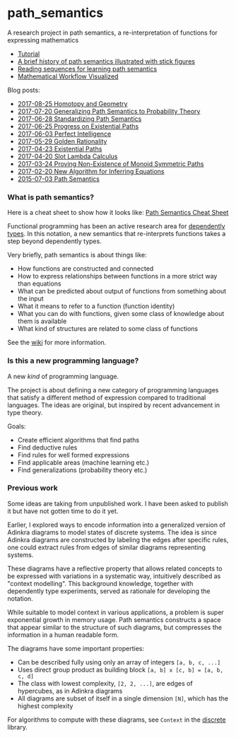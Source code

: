 # path_semantics
A research project in path semantics, a re-interpretation of functions for expressing mathematics

- [Tutorial](https://github.com/bvssvni/path_semantics/wiki/Tutorial-1:-Types)  
- [A brief history of path semantics illustrated with stick figures](https://github.com/advancedresearch/path_semantics/blob/master/papers-wip/history-of-path-semantics-illustrated.pdf)
- [Reading sequences for learning path semantics](./sequences.md)
- [Mathematical Workflow Visualized](./workflow.md)

Blog posts:

- [2017-08-25 Homotopy and Geometry](https://github.com/advancedresearch/advancedresearch.github.io/blob/master/blog/2017-08-25-homotopy-and-geometry.md)
- [2017-07-20 Generalizing Path Semantics to Probability Theory](https://github.com/advancedresearch/advancedresearch.github.io/blob/master/blog/2017-07-20-generalizing-path-semantics-to-probability-theory.md)
- [2017-06-28 Standardizing Path Semantics](https://github.com/advancedresearch/advancedresearch.github.io/blob/master/blog/2017-06-28-standardizing-path-semantics.md)
- [2017-06-25 Progress on Existential Paths](https://github.com/advancedresearch/advancedresearch.github.io/blob/master/blog/2017-06-25-progress-on-existential-paths.md)
- [2017-06-03 Perfect Intelligence](https://github.com/advancedresearch/advancedresearch.github.io/blob/master/blog/2017-06-03-perfect-intelligence.md)
- [2017-05-29 Golden Rationality](https://github.com/advancedresearch/advancedresearch.github.io/blob/master/blog/2017-05-29-golden-rationality.md)
- [2017-04-23 Existential Paths](http://blog.piston.rs/2017/04/23/existential-paths/)
- [2017-04-20 Slot Lambda Calculus](http://blog.piston.rs/2017/04/20/slot-lambda-calculus/)
- [2017-03-24 Proving Non-Existence of Monoid Symmetric Paths](http://blog.piston.rs/2017/03/24/proving-non-existence-of-monoid-symmetric-paths/)
- [2017-02-20 New Algorithm for Inferring Equations](http://blog.piston.rs/2017/02/20/new-algorithm-for-inferring-equations/)
- [2015-07-03 Path Semantics](http://blog.piston.rs/2015/07/03/path-semantics/)

### What is path semantics?

Here is a cheat sheet to show how it looks like: [Path Semantics Cheat Sheet](https://github.com/advancedresearch/path_semantics/blob/master/papers-wip/path-semantics-cheat-sheet.pdf)

Functional programming has been an active research area for [dependently types](https://en.wikipedia.org/wiki/Dependent_type).
In this notation, a new semantics that re-interprets functions takes a step beyond dependently types.

Very briefly, path semantics is about things like:

- How functions are constructed and connected
- How to express relationships between functions in a more strict way than equations
- What can be predicted about output of functions from something about the input
- What it means to refer to a function (function identity)
- What you can do with functions, given some class of knowledge about them is available
- What kind of structures are related to some class of functions

See the [wiki](https://github.com/advancedresearch/path_semantics/wiki) for more information.

### Is this a new programming language?

A new *kind* of programming language.

The project is about defining a new category of programming languages that satisfy a different method of expression compared to traditional languages.
The ideas are original, but inspired by recent advancement in type theory.

Goals:

- Create efficient algorithms that find paths
- Find deductive rules
- Find rules for well formed expressions
- Find applicable areas (machine learning etc.)
- Find generalizations (probability theory etc.)

### Previous work

Some ideas are taking from unpublished work. I have been asked to publish it but have not gotten time to do it yet.

Earlier, I explored ways to encode information into a generalized version of Adinkra diagrams to model states of discrete systems. The idea is since Adinkra diagrams are constructed by labeling the edges after specific rules, one could extract rules from edges of similar diagrams representing systems.

These diagrams have a reflective property that allows related concepts to be expressed with variations in a systematic way, intuitively described as "context modelling". This background knowledge, together with dependently type experiments, served as rationale for developing the notation.

While suitable to model context in various applications,
a problem is super exponential growth in memory usage.
Path semantics constructs a space that appear similar to the structure of such diagrams,
but compresses the information in a human readable form.

The diagrams have some important properties:

- Can be described fully using only an array of integers `[a, b, c, ...]`
- Uses direct group product as building block `[a, b] x [c, b] = [a, b, c, d]`
- The class with lowest complexity, `[2, 2, ...]`, are edges of hypercubes, as in Adinkra diagrams
- All diagrams are subset of itself in a single dimension `[N]`, which has the highest complexity

For algorithms to compute with these diagrams, see `Context` in the [discrete](https://github.com/bvssvni/discrete) library.
